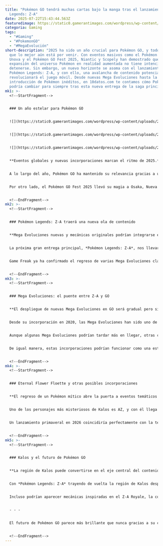 ```yaml
---
title: "Pokémon GO tendrá muchas cartas bajo la manga tras el lanzamiento de
  Legends: Z-A"
date: 2025-07-22T15:43:44.563Z
featuredimage: https://static0.gamerantimages.com/wordpress/wp-content/uploads/2025/07/pokemon-go-will-have-a-deck-full-of-aces-to-play-after-legends-z-a.jpg?q=70&fit=crop&w=1140&h=&dpr=1
categoria: Gaming
tags:
  - "#Gaming"
  - "#PokemonGO"
  - "#MegaEvolución"
short-description: "2025 ha sido un año crucial para Pokémon GO, y todo indica
  que lo mejor aún está por venir. Con eventos masivos como el Pokémon GO Tour:
  Unova y el Pokémon GO Fest 2025, Niantic y Scopely han demostrado que la
  expansión del universo Pokémon en realidad aumentada no tiene intenciones de
  detenerse. Sin embargo, un nuevo horizonte se asoma con el lanzamiento de
  Pokémon Legends: Z-A, y con ello, una avalancha de contenido potencial que
  revolucionará el juego móvil. Desde nuevas Mega Evoluciones hasta la
  introducción de Pokémon inéditos, en 10datos.com te contamos cómo Pokémon GO
  podría cambiar para siempre tras esta nueva entrega de la saga principal."
mk1: >-
  <!--StartFragment-->


  ### Un año estelar para Pokémon GO


  ![](https://static0.gamerantimages.com/wordpress/wp-content/uploads/2025/07/pokemon-legends-z-a-august-20-starters.jpg?q=49&fit=crop&w=750&h=422&dpr=2)


  ![](https://static0.gamerantimages.com/wordpress/wp-content/uploads/2025/05/pokemon-legends-z-a-mega-evolve.jpg?q=49&fit=crop&w=750&h=422&dpr=2)


  ![](https://static0.gamerantimages.com/wordpress/wp-content/uploads/2025/06/pokemon-legends-z-a-preorder-trailer-thumb-cropped.jpg?q=49&fit=crop&w=750&h=422&dpr=2)


  **Eventos globales y nuevas incorporaciones marcan el ritmo de 2025.**


  A lo largo del año, Pokémon GO ha mantenido su relevancia gracias a una estrategia de eventos en vivo y digitales que conectan a millones de entrenadores alrededor del mundo. En 2025, destacaron celebraciones como el Pokémon GO Tour: Unova, que permitió a los jugadores enfrentarse por primera vez a Kyurem Negro y Blanco, así como capturar a Meloetta en su versión variocolor.


  Por otro lado, el Pokémon GO Fest 2025 llevó su magia a Osaka, Nueva Jersey y París, consolidando su alcance internacional. Estas festividades no solo fortalecen la comunidad, sino que también preparan el terreno para las futuras integraciones con *Pokémon Legends: Z-A*. La sinergia entre juegos se ha convertido en una poderosa herramienta que Scopely y Niantic saben aprovechar al máximo.


  <!--EndFragment-->
mk2: >-
  <!--StartFragment-->


  ### Pokémon Legends: Z-A traerá una nueva ola de contenido


  **Mega Evoluciones nuevas y mecánicas originales podrían integrarse en Pokémon GO.**


  La próxima gran entrega principal, *Pokémon Legends: Z-A*, nos llevará de vuelta a Kalos, y específicamente a una renovada Ciudad Lumiose. Además de una nueva narrativa protagonizada por un joven turista y personajes como AZ, Urbain y Taunie, el juego destacará por el regreso de la Mega Evolución, una de las mecánicas favoritas de los fans.


  Game Freak ya ha confirmado el regreso de varias Mega Evoluciones clásicas como las de Gardevoir y Ampharos, pero también circulan rumores sobre la llegada de 27 nuevas formas. Entre ellas, destacan Mega Dragonite, Mega Emboar, Mega Greninja y Mega Froslass, por mencionar algunas. Si estas nuevas evoluciones se confirman, no hay duda de que Pokémon GO aprovechará esta oportunidad para expandir aún más su repertorio.


  <!--EndFragment-->
mk3: >-
  <!--StartFragment-->


  ### Mega Evoluciones: el puente entre Z-A y GO


  **El despliegue de nuevas Mega Evoluciones en GO será gradual pero significativo.**


  Desde su incorporación en 2020, las Mega Evoluciones han sido uno de los elementos más celebrados en Pokémon GO. Por ello, sería lógico pensar que Scopely integrará estas nuevas formas de *Legends: Z-A* de manera progresiva, como ya ha ocurrido con otros Pokémon anteriores.


  Aunque algunas Mega Evoluciones podrían tardar más en llegar, otras como Mega Meganium, Mega Feraligatr y Mega Emboar tienen altas probabilidades de aparecer a finales de 2025 o principios de 2026. Este tipo de lanzamientos escalonados permiten mantener el interés de la comunidad y generan expectativas alrededor de cada evento.


  De igual manera, estas incorporaciones podrían funcionar como una estrategia de promoción cruzada para atraer a jugadores de Pokémon GO hacia *Z-A* y viceversa, consolidando así una experiencia Pokémon más conectada y coherente entre plataformas.


  <!--EndFragment-->
mk4: >-
  <!--StartFragment-->


  ### Eternal Flower Floette y otras posibles incorporaciones


  **El regreso de un Pokémon mítico abre la puerta a eventos temáticos únicos.**


  Uno de los personajes más misteriosos de Kalos es AZ, y con él llega también su inseparable compañera: la Eternal Flower Floette. Aunque sus versiones estándar ya existen en Pokémon GO, esta forma particular aún no ha sido liberada en el juego móvil. Considerando su protagonismo en *Pokémon Legends: Z-A* y la posibilidad de que reciba una Mega Evolución, es muy probable que Scopely organice un evento exclusivo en torno a su debut.


  Un lanzamiento primaveral en 2026 coincidiría perfectamente con la temática floral de Floette, aprovechando la estética y el simbolismo de la temporada para generar una narrativa atractiva. Además, introducirla como parte de una investigación especial o evento por tiempo limitado aumentaría su valor para los coleccionistas y jugadores competitivos.


  <!--EndFragment-->
mk5: >-
  <!--StartFragment-->


  ### Kalos y el futuro de Pokémon GO


  **La región de Kalos puede convertirse en el eje central del contenido en 2026.**


  Con *Pokémon Legends: Z-A* trayendo de vuelta la región de Kalos después de más de una década, todo apunta a que Pokémon GO también reforzará su presencia en esta región. Aunque muchos Pokémon de Kalos ya están disponibles en el juego, todavía hay huecos importantes por llenar. Nuevos eventos centrados en Ciudad Lumiose, sus personajes y sus Pokémon característicos podrían convertirse en los pilares temáticos de la segunda mitad de 2025 y gran parte de 2026.


  Incluso podrían aparecer mecánicas inspiradas en el Z-A Royale, la competición interna del juego principal, adaptadas al sistema PvP de Pokémon GO. Esta implementación permitiría a los entrenadores competir por recompensas únicas, lo que enriquecería aún más la experiencia del jugador.


  - - -


  El futuro de Pokémon GO parece más brillante que nunca gracias a su constante expansión y a las sinergias con los títulos principales de la franquicia. Con *Pokémon Legends: Z-A* marcando el camino, el juego de Niantic y Scopely está listo para desplegar todo su potencial. En 10datos.com seguiremos de cerca cada nueva revelación para que no te pierdas ni un solo evento, Mega Evolución o debut de Pokémon en esta aventura que sigue reinventándose año con año.


  <!--EndFragment-->
---
```

